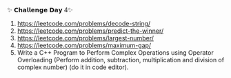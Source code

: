 ✨ 𝗖𝗵𝗮𝗹𝗹𝗲𝗻𝗴𝗲 𝗗𝗮𝘆 4✨

1. https://leetcode.com/problems/decode-string/
2. https://leetcode.com/problems/predict-the-winner/
3. https://leetcode.com/problems/largest-number/
4. https://leetcode.com/problems/maximum-gap/
5. Write a C++ Program to Perform Complex Operations using Operator Overloading (Perform addition, subtraction, multiplication and division of complex number) (do it in code editor).
